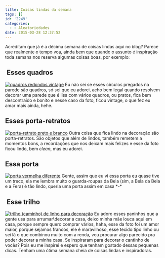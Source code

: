 ```yaml
---
title: Coisas lindas da semana
tags: []
id: '2249'
categories:
  - - Aleatoriedades
date: 2015-03-28 12:37:52
---
```


Acreditam que já é a décima semana de coisas lindas aqui no blog? Parece que realmente o tempo voa, ainda bem que quando o assunto é inspiração toda semana nos reserva algumas coisas boas, por exemplo:

##  Esses quadros

[![quadros redondos vintage](http://natalia.blog.br/wp-content/uploads/2015/03/cb3a7a65c00dc46356d79dddf2aa0c41-427x1024.jpg)](http://natalia.blog.br/wp-content/uploads/2015/03/cb3a7a65c00dc46356d79dddf2aa0c41.jpg) Eu não sei se esses círculos pregados na parede são quadros, só sei que eu adorei, acho bem legal quando resolvem decorar uma parede que é lisa com vários quadros, ou pratos, fica bem descontraído e bonito e nesse caso da foto, ficou vintage, o que fez eu amar mais ainda, hehe.

## Esses porta-retratos

[![porta-retrato preto e branco](http://natalia.blog.br/wp-content/uploads/2015/03/8864d8e6953e1eec67192e81554e2313-683x1024.jpg)](http://natalia.blog.br/wp-content/uploads/2015/03/8864d8e6953e1eec67192e81554e2313.jpg) Outra coisa que fica lindo na decoração são porta-retratos. São objetos que além de lindos, também remetem a momentos bons, a recordações que nos deixam mais felizes e esse da foto ficou lindo, bem _clean_, mas eu adorei.

## Essa porta

[![porta vermelha  diferente ](http://natalia.blog.br/wp-content/uploads/2015/03/e84c7b3ed2b4ebef1c71b5f0c23603bd-718x1024.jpg)](http://natalia.blog.br/wp-content/uploads/2015/03/e84c7b3ed2b4ebef1c71b5f0c23603bd.jpg) Gente, assim que eu vi essa porta eu quase tive um treco, ela me lembra muito o guarda-roupas da Bela (sim, a Bela da Bela e a Fera) é tão lindo, queria uma porta assim em casa \*-\*

##  Esse trilho

[![trilho (caminho) de linho para decoração ](http://natalia.blog.br/wp-content/uploads/2015/03/8b7a74e561cccff7d42cc3f69e946e95.jpg)](http://natalia.blog.br/wp-content/uploads/2015/03/8b7a74e561cccff7d42cc3f69e946e95.jpg) Eu adoro esses paninhos que a gente usa para arrumar\\decorar a casa, deixo minha mãe louca aqui em casa, porque sempre quero comprar vários, haha, esse da foto foi um amor maior, porque sejamos francos, ele é maravilhoso, esse tecido tipo linho ou sei lá o que combinou muito com a renda, vou procurar algo parecido pra poder decorar a minha casa. Se inspiraram para decorar o cantinho de vocês? Pois eu me inspirei e espero que tenham gostado dessas pequenas dicas. Tenham uma ótima semana cheia de coisas lindas e inspiradoras.